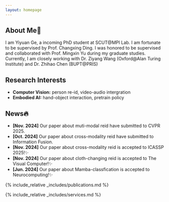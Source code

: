 ```yaml
---
layout: homepage
---
```


## About Me👋

I am Yiyuan Ge, a incoming PhD student at SCUT@MPI Lab. I am fortunate to be supervised by Prof. Changxing Ding. I was honored to be supervised and collaborated with Prof. Mingxin Yu during my graduate studies. Currently, I am closely working with Dr. Ziyang Wang (Oxford@Alan Turing Institute) and Dr. Zhihao Chen (BUPT@PRIS)

## Research Interests

- **Computer Vision:** person re-id, video-audio intergration
- **Embodied AI:** hand-object interaction, pretrain policy

## News🔥

- **[Nov. 2024]** Our paper about muti-modal reid have submitted to CVPR 2025.
- **[Oct. 2024]** Our paper about cross-modality reid have submitted to Information Fusion.
- **[Nov. 2024]** Our paper about cross-modality reid is accepted to ICASSP 2025!✨ 
- **[Nov. 2024]** Our paper about cloth-changing reid is accepted to The Visual Computer!✨ 
- **[Jun. 2024]** Our paper about Mamba-classfication is accepted to Neurocomputing!✨ 

{% include_relative _includes/publications.md %}

{% include_relative _includes/services.md %}
